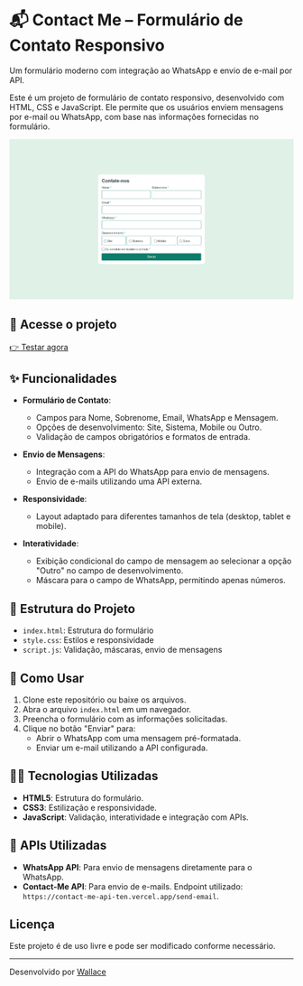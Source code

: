 # 📬 Contact Me – Formulário de Contato Responsivo
Um formulário moderno com integração ao WhatsApp e envio de e-mail por API.

Este é um projeto de formulário de contato responsivo, desenvolvido com HTML, CSS e JavaScript. Ele permite que os usuários enviem mensagens por e-mail ou WhatsApp, com base nas informações fornecidas no formulário.

![preview](./images/preview.png)

## 🔗 Acesse o projeto
[👉 Testar agora](https://contato.wallacevieira.dev/)

## ✨ Funcionalidades

- **Formulário de Contato**:
  - Campos para Nome, Sobrenome, Email, WhatsApp e Mensagem.
  - Opções de desenvolvimento: Site, Sistema, Mobile ou Outro.
  - Validação de campos obrigatórios e formatos de entrada.

- **Envio de Mensagens**:
  - Integração com a API do WhatsApp para envio de mensagens.
  - Envio de e-mails utilizando uma API externa.

- **Responsividade**:
  - Layout adaptado para diferentes tamanhos de tela (desktop, tablet e mobile).

- **Interatividade**:
  - Exibição condicional do campo de mensagem ao selecionar a opção "Outro" no campo de desenvolvimento.
  - Máscara para o campo de WhatsApp, permitindo apenas números.

## 📁 Estrutura do Projeto
- `index.html`: Estrutura do formulário
- `style.css`: Estilos e responsividade
- `script.js`: Validação, máscaras, envio de mensagens

## 📖 Como Usar

1. Clone este repositório ou baixe os arquivos.
2. Abra o arquivo `index.html` em um navegador.
3. Preencha o formulário com as informações solicitadas.
4. Clique no botão "Enviar" para:
   - Abrir o WhatsApp com uma mensagem pré-formatada.
   - Enviar um e-mail utilizando a API configurada.

## 👨‍💻 Tecnologias Utilizadas

- **HTML5**: Estrutura do formulário.
- **CSS3**: Estilização e responsividade.
- **JavaScript**: Validação, interatividade e integração com APIs.

## 🤖 APIs Utilizadas

- **WhatsApp API**: Para envio de mensagens diretamente para o WhatsApp.
- **Contact-Me API**: Para envio de e-mails. Endpoint utilizado: `https://contact-me-api-ten.vercel.app/send-email`.

## Licença

Este projeto é de uso livre e pode ser modificado conforme necessário.

---
Desenvolvido por [Wallace](https://portfolio.wallacevieira.dev)
